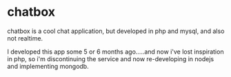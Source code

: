 # chatbox
chatbox is a cool chat application, but developed in php and mysql, and also not realtime.

I developed this app some 5 or 6 months ago.....and now i've lost inspiration in php, so i'm discontinuing the service and now re-developing in nodejs and implementing mongodb.
